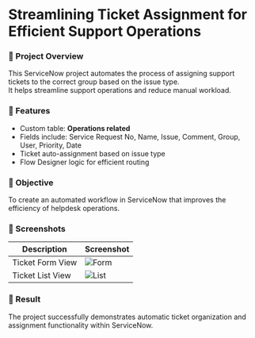 # Streamlining Ticket Assignment for Efficient Support Operations

### 🎯 Project Overview
This ServiceNow project automates the process of assigning support tickets to the correct group based on the issue type.  
It helps streamline support operations and reduce manual workload.

### 🧩 Features
- Custom table: **Operations related**
- Fields include: Service Request No, Name, Issue, Comment, Group, User, Priority, Date
- Ticket auto-assignment based on issue type
- Flow Designer logic for efficient routing

### 🧠 Objective
To create an automated workflow in ServiceNow that improves the efficiency of helpdesk operations.

### 📸 Screenshots
| Description | Screenshot |
|--------------|-------------|
| Ticket Form View | ![Form](screenshots/ticket_form.png) |
| Ticket List View | ![List](screenshots/ticket_list.png) |

### 🏁 Result
The project successfully demonstrates automatic ticket organization and assignment functionality within ServiceNow.
